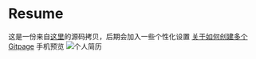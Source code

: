 # Resume
这是一份来自[这里](https://github.com/xaoxuu/hexo-theme-resume)的源码拷贝，后期会加入一些个性化设置
[关于如何创建多个Gitpage](https://segmentfault.com/a/1190000003946969)
手机预览
![个人简历](/src/QR-code.png)
